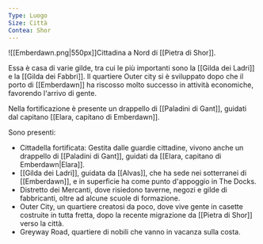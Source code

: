 ```yaml
---
Type: Luogo
Size: Città
Contea: Shor
---
```

![[Emberdawn.png|550px]]Cittadina a Nord di [[Pietra di Shor]].

Essa è casa di varie gilde, tra cui le più importanti sono la [[Gilda dei Ladri]] e la [[Gilda dei Fabbri]]. Il quartiere Outer city si è sviluppato dopo che il porto di [[Emberdawn]] ha riscosso molto successo in attività economiche, favorendo l'arrivo di gente. 

Nella fortificazione è presente un drappello di [[Paladini di Gant]], guidati dal capitano [[Elara, capitano di Emberdawn]]. 

Sono presenti:
- Cittadella fortificata: Gestita dalle guardie cittadine, vivono anche un drappello di [[Paladini di Gant]], guidati da [[Elara, capitano di Emberdawn|Elara]].
- [[Gilda dei Ladri]], guidata da [[Alvas]], che ha sede nei sotterranei di [[Emberdawn]], e in superficie ha come punto d'appoggio in The Docks.
- Distretto dei Mercanti, dove risiedono taverne, negozi e gilde di fabbricanti, oltre ad alcune scuole di formazione.
- Outer City, un quartiere creatosi da poco, dove vive gente in casette costruite in tutta fretta, dopo la recente migrazione da [[Pietra di Shor]] verso la città.
- Greyway Road, quartiere di nobili che vanno in vacanza sulla costa.